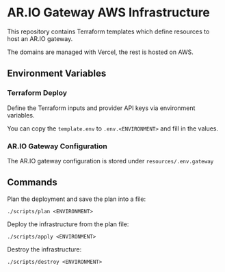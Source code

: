# AR.IO Gateway AWS Infrastructure

This repository contains Terraform templates which define resources to host an
AR.IO gateway.

The domains are managed with Vercel, the rest is hosted on AWS.

## Environment Variables

### Terraform Deploy

Define the Terraform inputs and provider API keys via environment variables.

You can copy the `template.env` to `.env.<ENVIRONMENT>` and fill in the values.

### AR.IO Gateway Configuration

The AR.IO gateway configuration is stored under `resources/.env.gateway`

## Commands

Plan the deployment and save the plan into a file:

    ./scripts/plan <ENVIRONMENT>

Deploy the infrastructure from the plan file:

    ./scripts/apply <ENVIRONMENT>

Destroy the infrastructure:

    ./scripts/destroy <ENVIRONMENT>
